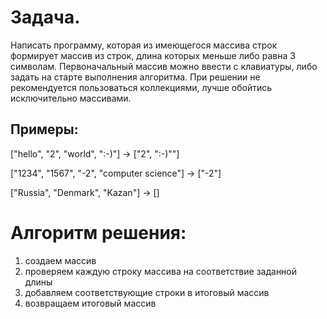 # Задача. 
Написать программу, которая из имеющегося массива строк
формирует массив из строк, длина которых меньше либо равна 3 символам.
Первоначальный массив можно ввести с клавиатуры, либо задать на старте 
выполнения алгоритма. При решении не рекомендуется пользоваться коллекциями,
лучше обойтись исключительно массивами.
## Примеры:
["hello", "2", "world", ":-)"] -> ["2", ":-)""]

["1234", "1567", "-2", "computer science"] -> ["-2"]

["Russia", "Denmark", "Kazan"] -> []

# Алгоритм решения:

1. создаем массив
2. проверяем каждую строку массива на соответствие заданной длины
3. добавляем соответствующие строки в итоговый массив
4. возвращаем итоговый массив